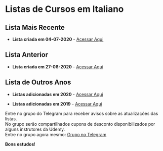 # Listas de Cursos em Italiano

## Lista Mais Recente

  - **Lista criada em 04-07-2020** - [Acessar Aqui](https://github.com/ProgramacaoPratica/CursosUdemy/blob/master/Cursos%20em%20Italiano/2020/Listas/21%20-%20Lista%20-%2004-07-2020.md)
 
## Lista Anterior

   - **Lista criada em 27-06-2020** - [Acessar Aqui](https://github.com/ProgramacaoPratica/CursosUdemy/blob/master/Cursos%20em%20Italiano/2020/Listas/20%20-%20Lista%20-%2027-06-2020.md)
  
## Lista de Outros Anos

  - **Listas adicionadas em 2020** - [Acessar Aqui](https://github.com/ProgramacaoPratica/CursosUdemy/blob/master/Cursos%20em%20Italiano/2020)  

  - **Listas adicionadas em 2019** - [Acessar Aqui](https://github.com/ProgramacaoPratica/CursosUdemy/blob/master/Cursos%20em%20Italiano/2019) 
  
Entre no grupo do Telegram para receber avisos sobre as atualizações das listas.  
No grupo serão compartilhados cupons de desconto disponibilizados por alguns instrutores da Udemy.  
Entre no grupo agora mesmo: [Grupo no Telegram](http://bit.ly/2UvKbVX)

**Bons estudos!**
